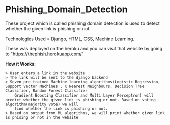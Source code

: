 # Phishing_Domain_Detection


These project which is called phishing domain detection is used to detect whether the given link is phishing or not. 

Technologies Used = Django, HTML, CSS, Machine Learning.

These was deployed on the heroku and you can visit that website by going to "https://thephish.herokuapp.com/"

**How it Works:** 
```
> User enters a link in the website
> The link will be sent to the django backend
> Seven pre trained Machine learning algorithms(Logistic Regression, Support Vector Machines , K Nearest Neighbours, Decision Tree Classifier, Random Forest Classifier 
    Gradient Boosting Classifier and Multi Layer Perceptron) will predict whether the given link is phishing or not. Based on voting algorithm(majority vote) we will
    find whether the link is phishing or not.   
> Based on output from ML algorithms, we will print whether given link is phising or not in the website

```
